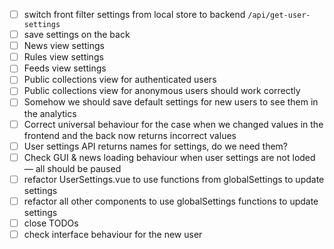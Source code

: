 
- [ ] switch front filter settings from local store to backend `/api/get-user-settings`
- [ ] save settings on the back
- [ ] News view settings
- [ ] Rules view settings
- [ ] Feeds view settings
- [ ] Public collections view for authenticated users
- [ ] Public collections view for anonymous users should work correctly
- [ ] Somehow we should save default settings for new users to see them in the analytics
- [ ] Correct universal behaviour for the case when we changed values in the frontend and the back now returns incorrect values
- [ ] User settings API returns names for settings, do we need them?
- [ ] Check GUI & news loading behaviour when user settings are not loded — all should be paused
- [ ] refactor UserSettings.vue to use functions from globalSettings to update settings
- [ ] refactor all other components to use globalSettings functions to update settings
- [ ] close TODOs
- [ ] check interface behaviour for the new user
